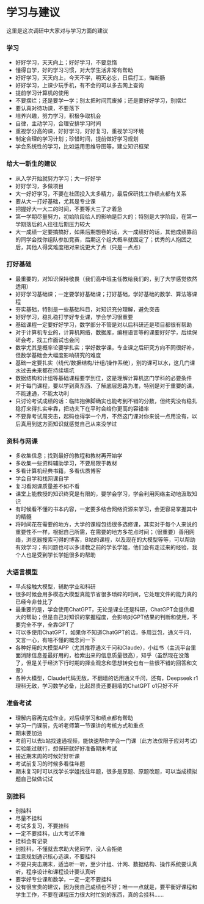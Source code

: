 # 学习与建议

这里是这次调研中大家对与学习方面的建议
### 学习
- 好好学习，天天向上；好好学习，不要怠惰
- 懂得自学，好的学习习惯，对大学生活非常有帮助
- 好好学习，天天向上，今天不学，明天必忘，日后打工，悔断肠
- 好好学习，上课少玩手机，有不会的可以多去网上查询
- 提前学习计算机的使用
- 不要摆烂；还是要学一学；别太把时间荒废掉；还是要好好学习，别摆烂
- 要认真对待功课，不要落下
- 培养兴趣，努力学习，积极争取机会
- 自律，主动学习，合理安排学习时间
- 重视学分高的课，好好学习，好好复习，重视学习环境
- 制定合理的学习计划；珍惜时间，提前做好学习规划
- 学会系统性的学习，比如运用思维导图等，建立知识框架

### 给大一新生的建议

- 从入学开始就努力学习；大一好好学
- 好好学习，多做项目
- 大一好好学习，不要在社团投入太多精力，最后保研找工作绩点都有关系
- 要从大一打好基础，尤其是专业课
- 把握好大一大二的时间，不要等大三了才着急
- 第一学期尽量努力，初始阶段给人的影响是巨大的；特别是大学阶段，在第一学期落后的人往往后期压力较大
- 大一成绩一定要搞搞好，如果后期想卷的话，大一成绩好的话，其他成绩靠前的同学会找你组队参加竞赛，后期这个组大概率就固定了；优秀的人抱团之后，其他人得奖难度相对来说更大了点（只是一点点）

### 打好基础
- 最重要的，对知识保持敬畏（我们高中班主任教给我们的，到了大学感觉依然适用）
- 好好学习基础课；一定要学好基础课；打好基础，学好基础的数学、算法等课程
- 夯实基础，特别是一些基础科目，对知识充分理解，避免突击
- 好好学习，稳扎稳打学好专业课，学会学习很重要
- 基础课程一定要好好学习，数学部分不管是对以后科研还是项目都很有帮助
- 对于计算机专业的，计算机网络，数据库，编程语言等的课要好好学，后续保研会考，找工作面试也会问
- 数学尤其是概率论要学扎实；学好数学课，专业课之后研究方向不同很好补，但数学基础会大幅度影响研究的难度
- 基础一定要扎实（线代/数据结构/计组/操作系统），别的课可以水，这几门课水过去未来都在持续填坑
- 数据结构和计组等基础课程要学到位，这是理解计算机这门学科的必要条件
- 对于每门课程，要以学到真东西、了解底层思路为准，特别是对于重要的课，不能速通，不能太功利
- 只讨论考试成绩的话：临阵抱佛脚确实也能考到不错的分数，但终究没有稳扎稳打来得扎实牢靠，把功夫下在平时会给你更高的容错率
- 不要靠考试周突击，起码也得学一个月，不然这门课对你来说一点用没有，以后真用到这方面知识就感觉自己从来没学过

### 资料与网课
- 多收集信息；找到最好的教程和教材再开始学
- 多收集一些资料辅助学习，不要局限于教材
- 多看计算机经典书籍，多看优质博客
- 学会自学和找网课自学
- 复习看网课质量差不如不看
- 课堂上能教授的知识终究是有限的，要学会学习，学会利用网络主动地汲取知识
- 有时候看不懂的书本内容，一定要多结合网络资源来学习，会更容易掌握其中的精髓
- 将时间花在需要的地方，大学的课程包括很多选修课，其实对于每个人来说的重要性不一样，根据自己所需，在需要的地方多花点时间；（很重要）善用网络，浏览器搜索可得的博客，B站的课程，以及现在的大模型等等，可以帮助有效学习；有问题也可以多请教之前的学长学姐，他们会有走过来的经验，我个人也是受到学长学姐很多的帮助

### 大语言模型
- 早点接触大模型，辅助学业和科研
- 很多时候会用多模态大模型真能节省很多琐碎的时间，它处理文件的能力真的已经今非昔比了
- 最重要的是，学会使用ChatGPT，无论是课业还是科研，ChatGPT会提供极大的帮助；但是自己对知识的掌握程度，会影响对GPT结果的判断和使用，不要完全不学，全靠GPT了
- 可以多使用ChatGPT，如果你不知道ChatGPT的话，多用豆包，通义千问，文言一心，有啥不懂的概念问一下
- 各种好用的大模型APP（尤其推荐通义千问和Claude），小红书（主流平台里面消除信息差最好用的，检索出来的信息质量很高），知乎（虽然现在没落了，但是关于经济下行时期的择业观念和思想转变也有一些很不错的回答和文章）
- 各种大模型，Claude代码无敌，不翻墙的话用通义千问，还有，Deepseek r1理科无敌，学习数学必备，比起昂贵还要翻墙的ChatGPT o1只好不坏

### 准备考试
- 理解内容再完成作业，对后续学习和绩点都有帮助
- 学习一门课前，先听老师第一节课讲的考核方式和重点
- 期末要加油
- 考前可以去b站找速通视频，能快速帮你学会一门课（此方法仅限于应对考试）
- 实验能过就行，想保研就好好准备期末考试
- 接近期末周的时候好好听课
- 考试前复习的时候多看往年题
- 期末复习时可以找学长学姐找往年题，很多是原题、原题改题，可以当成模拟题自己做做试试

### 别挂科
- 别挂科
- 尽量不挂科
- 考试多复习，不要挂科
- 一定不要挂科，山大考试不难
- 挂科会有记录
- 别挂科，不懂就去求助大佬同学，没人会拒绝
- 注意规划通识核心选课，不要挂科
- 不要只突击期末，适当听一听，至少计组、计网、数据结构、操作系统要认真听，程序设计和课程设计要认真听
- 要学好专业课和数学，一定一定不要挂科
- 没有很宝贵的建议，因为我自己成绩也不好；唯一一点就是，要平衡好课程和学生工作，不要在课程压力很大时忙别的东西，真的会挂科……




